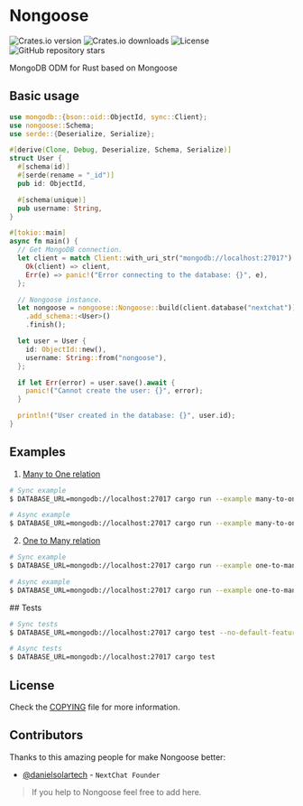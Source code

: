 # Nongoose

![Crates.io version](https://img.shields.io/crates/v/nongoose?label=version) ![Crates.io downloads](https://img.shields.io/crates/d/nongoose?label=downloads) ![License](https://img.shields.io/github/license/nextchatorg/nongoose) ![GitHub repository stars](https://img.shields.io/github/stars/nextchatorg/nongoose?style=social)

MongoDB ODM for Rust based on Mongoose

## Basic usage

```rust
use mongodb::{bson::oid::ObjectId, sync::Client};
use nongoose::Schema;
use serde::{Deserialize, Serialize};

#[derive(Clone, Debug, Deserialize, Schema, Serialize)]
struct User {
  #[schema(id)]
  #[serde(rename = "_id")]
  pub id: ObjectId,

  #[schema(unique)]
  pub username: String,
}

#[tokio::main]
async fn main() {
  // Get MongoDB connection.
  let client = match Client::with_uri_str("mongodb://localhost:27017").await {
    Ok(client) => client,
    Err(e) => panic!("Error connecting to the database: {}", e),
  };

  // Nongoose instance.
  let nongoose = nongoose::Nongoose::build(client.database("nextchat"))
    .add_schema::<User>()
    .finish();

  let user = User {
    id: ObjectId::new(),
    username: String::from("nongoose"),
  };

  if let Err(error) = user.save().await {
    panic!("Cannot create the user: {}", error);
  }

  println!("User created in the database: {}", user.id);
}
```

## Examples

1. [Many to One relation](./examples/many-to-one.rs)

```sh
# Sync example
$ DATABASE_URL=mongodb://localhost:27017 cargo run --example many-to-one --no-default-features --features derive

# Async example
$ DATABASE_URL=mongodb://localhost:27017 cargo run --example many-to-one
```

2. [One to Many relation](./examples/one-to-many.rs)

```sh
# Sync example
$ DATABASE_URL=mongodb://localhost:27017 cargo run --example one-to-many --no-default-features --features derive

# Async example
$ DATABASE_URL=mongodb://localhost:27017 cargo run --example one-to-many
```

## Tests

```sh
# Sync tests
$ DATABASE_URL=mongodb://localhost:27017 cargo test --no-default-features --features derive

# Async tests
$ DATABASE_URL=mongodb://localhost:27017 cargo test
```

## License

Check the [COPYING](./COPYING) file for more information.

## Contributors

Thanks to this amazing people for make Nongoose better:

- [@danielsolartech](https://github.com/danielsolartech) - `NextChat Founder`

> If you help to Nongoose feel free to add here.
